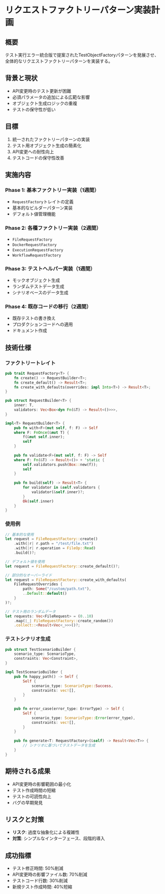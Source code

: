 # リクエストファクトリーパターン実装計画

## 概要
テスト実行エラー統合版で提案されたTestObjectFactoryパターンを発展させ、全体的なリクエストファクトリーパターンを実装する。

## 背景と現状
- API変更時のテスト更新が困難
- 必須パラメータの追加による広範な影響
- オブジェクト生成ロジックの重複
- テストの保守性が低い

## 目標
1. 統一されたファクトリーパターンの実装
2. テスト用オブジェクト生成の簡素化
3. API変更への耐性向上
4. テストコードの保守性改善

## 実施内容

### Phase 1: 基本ファクトリー実装（1週間）
- `RequestFactory`トレイトの定義
- 基本的なビルダーパターン実装
- デフォルト値管理機能

### Phase 2: 各種ファクトリー実装（2週間）
- `FileRequestFactory`
- `DockerRequestFactory`
- `ExecutionRequestFactory`
- `WorkflowRequestFactory`

### Phase 3: テストヘルパー実装（1週間）
- モックオブジェクト生成
- ランダムテストデータ生成
- シナリオベースのデータ生成

### Phase 4: 既存コードの移行（2週間）
- 既存テストの書き換え
- プロダクションコードへの適用
- ドキュメント作成

## 技術仕様

### ファクトリートレイト
```rust
pub trait RequestFactory<T> {
    fn create() -> RequestBuilder<T>;
    fn create_default() -> Result<T>;
    fn create_with_defaults(overrides: impl Into<T>) -> Result<T>;
}

pub struct RequestBuilder<T> {
    inner: T,
    validators: Vec<Box<dyn Fn(&T) -> Result<()>>>,
}

impl<T> RequestBuilder<T> {
    pub fn with<F>(mut self, f: F) -> Self 
    where F: FnOnce(&mut T) {
        f(&mut self.inner);
        self
    }
    
    pub fn validate<F>(mut self, f: F) -> Self
    where F: Fn(&T) -> Result<()> + 'static {
        self.validators.push(Box::new(f));
        self
    }
    
    pub fn build(self) -> Result<T> {
        for validator in &self.validators {
            validator(&self.inner)?;
        }
        Ok(self.inner)
    }
}
```

### 使用例
```rust
// 基本的な使用
let request = FileRequestFactory::create()
    .with(|r| r.path = "/test/file.txt")
    .with(|r| r.operation = FileOp::Read)
    .build()?;

// デフォルト値を使用
let request = FileRequestFactory::create_default()?;

// 部分的なオーバーライド
let request = FileRequestFactory::create_with_defaults(
    FileRequestOverrides {
        path: Some("/custom/path.txt"),
        ..Default::default()
    }
)?;

// テスト用のランダムデータ
let requests: Vec<FileRequest> = (0..10)
    .map(|_| FileRequestFactory::create_random())
    .collect::<Result<Vec<_>>>()?;
```

### テストシナリオ生成
```rust
pub struct TestScenarioBuilder {
    scenario_type: ScenarioType,
    constraints: Vec<Constraint>,
}

impl TestScenarioBuilder {
    pub fn happy_path() -> Self {
        Self {
            scenario_type: ScenarioType::Success,
            constraints: vec![],
        }
    }
    
    pub fn error_case(error_type: ErrorType) -> Self {
        Self {
            scenario_type: ScenarioType::Error(error_type),
            constraints: vec![],
        }
    }
    
    pub fn generate<T: RequestFactory>(&self) -> Result<Vec<T>> {
        // シナリオに基づいてテストデータを生成
    }
}
```

## 期待される成果
- API変更時の影響範囲の最小化
- テスト作成時間の短縮
- テストの可読性向上
- バグの早期発見

## リスクと対策
- **リスク**: 過度な抽象化による複雑性
- **対策**: シンプルなインターフェース、段階的導入

## 成功指標
- テスト修正時間: 50%削減
- API変更時の影響ファイル数: 70%削減
- テストコード行数: 30%削減
- 新規テスト作成時間: 40%短縮